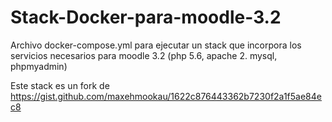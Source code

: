# Stack-Docker-para-moodle-3.2
Archivo docker-compose.yml para ejecutar un stack que incorpora los servicios necesarios para moodle 3.2 (php 5.6, apache 2. mysql, phpmyadmin)

Este stack es un fork de https://gist.github.com/maxehmookau/1622c876443362b7230f2a1f5ae84ec8
